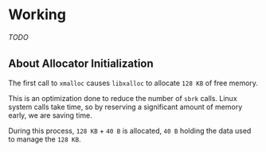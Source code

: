 # Working
###### TODO
## About Allocator Initialization
The first call to `xmalloc` causes `libxalloc` to allocate `128 KB` of free memory.

This is an optimization done to reduce the number of `sbrk` calls.
Linux system calls take time, so by reserving a significant amount of memory early, we are saving time.

During this process, `128 KB` + `40 B` is allocated, `40 B` holding the data used to manage the `128 KB`.
